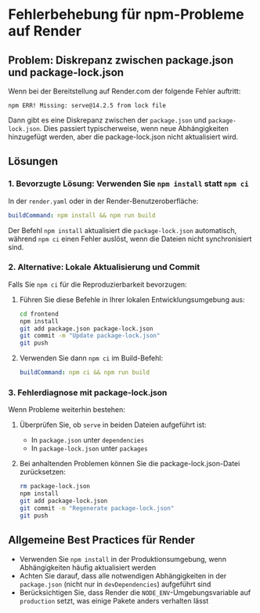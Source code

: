 # Fehlerbehebung für npm-Probleme auf Render

## Problem: Diskrepanz zwischen package.json und package-lock.json

Wenn bei der Bereitstellung auf Render.com der folgende Fehler auftritt:

```
npm ERR! Missing: serve@14.2.5 from lock file
```

Dann gibt es eine Diskrepanz zwischen der `package.json` und `package-lock.json`. Dies passiert typischerweise, wenn neue Abhängigkeiten hinzugefügt werden, aber die package-lock.json nicht aktualisiert wird.

## Lösungen

### 1. Bevorzugte Lösung: Verwenden Sie `npm install` statt `npm ci`

In der `render.yaml` oder in der Render-Benutzeroberfläche:

```yaml
buildCommand: npm install && npm run build
```

Der Befehl `npm install` aktualisiert die `package-lock.json` automatisch, während `npm ci` einen Fehler auslöst, wenn die Dateien nicht synchronisiert sind.

### 2. Alternative: Lokale Aktualisierung und Commit

Falls Sie `npm ci` für die Reproduzierbarkeit bevorzugen:

1. Führen Sie diese Befehle in Ihrer lokalen Entwicklungsumgebung aus:
   ```bash
   cd frontend
   npm install
   git add package.json package-lock.json
   git commit -m "Update package-lock.json"
   git push
   ```

2. Verwenden Sie dann `npm ci` im Build-Befehl:
   ```yaml
   buildCommand: npm ci && npm run build
   ```

### 3. Fehlerdiagnose mit package-lock.json

Wenn Probleme weiterhin bestehen:

1. Überprüfen Sie, ob `serve` in beiden Dateien aufgeführt ist:
   - In `package.json` unter `dependencies`
   - In `package-lock.json` unter `packages`

2. Bei anhaltenden Problemen können Sie die package-lock.json-Datei zurücksetzen:
   ```bash
   rm package-lock.json
   npm install
   git add package-lock.json
   git commit -m "Regenerate package-lock.json"
   git push
   ```

## Allgemeine Best Practices für Render

- Verwenden Sie `npm install` in der Produktionsumgebung, wenn Abhängigkeiten häufig aktualisiert werden
- Achten Sie darauf, dass alle notwendigen Abhängigkeiten in der `package.json` (nicht nur in `devDependencies`) aufgeführt sind
- Berücksichtigen Sie, dass Render die `NODE_ENV`-Umgebungsvariable auf `production` setzt, was einige Pakete anders verhalten lässt